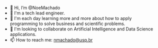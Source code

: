 - 👋 Hi, I’m @NoeMachado
- 👀 I'm a tech lead engineer.
- 🌱 I'm each day learning more and more about how to apply programming to solve business and scientific problems.
- 💞️ I'm looking to collaborate on Artificial Intelligence and Data Science applications.
- 📫 How to reach me: nmachado@usp.br

<!---
NoeMachado/NoeMachado is a ✨ special ✨ repository because its `README.md` (this file) appears on your GitHub profile.
You can click the Preview link to take a look at your changes.
--->

